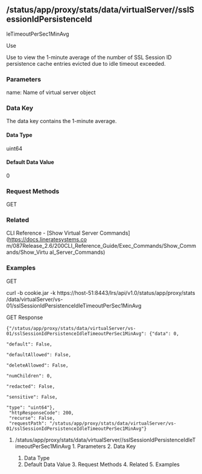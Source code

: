 ## /status/app/proxy/stats/data/virtualServer/<name>/sslSessionIdPersistenceId
leTimeoutPerSec1MinAvg

Use

Use to view the 1-minute average of the number of SSL Session ID persistence
cache entries evicted due to idle timeout exceeded.

### Parameters

name: Name of virtual server object

### Data Key

The data key contains the 1-minute average.

#### Data Type

uint64

#### Default Data Value

0

### Request Methods

GET

### Related

CLI Reference - [Show Virtual Server Commands](https://docs.lineratesystems.co
m/087Release_2.6/200CLI_Reference_Guide/Exec_Commands/Show_Commands/Show_Virtu
al_Server_Commands)

### Examples

GET

curl -b cookie.jar -k https://host-51:8443/lrs/api/v1.0/status/app/proxy/stats
/data/virtualServer/vs-01/sslSessionIdPersistenceIdleTimeoutPerSec1MinAvg

GET Response

    
    
    {"/status/app/proxy/stats/data/virtualServer/vs-01/sslSessionIdPersistenceIdleTimeoutPerSec1MinAvg": {"data": 0,
                                                                                                           "default": False,
                                                                                                           "defaultAllowed": False,
                                                                                                           "deleteAllowed": False,
                                                                                                           "numChildren": 0,
                                                                                                           "redacted": False,
                                                                                                           "sensitive": False,
                                                                                                           "type": "uint64"},
     "httpResponseCode": 200,
     "recurse": False,
     "requestPath": "/status/app/proxy/stats/data/virtualServer/vs-01/sslSessionIdPersistenceIdleTimeoutPerSec1MinAvg"}
    

  1. /status/app/proxy/stats/data/virtualServer/<name>/sslSessionIdPersistenceIdleTimeoutPerSec1MinAvg
    1. Parameters
    2. Data Key
      1. Data Type
      2. Default Data Value
    3. Request Methods
    4. Related
    5. Examples

